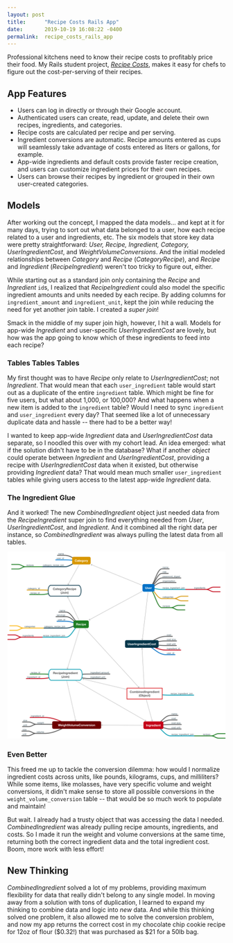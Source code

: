 ```yaml
---
layout: post
title:      "Recipe Costs Rails App"
date:       2019-10-19 16:08:22 -0400
permalink:  recipe_costs_rails_app
---
```


Professional kitchens need to know their recipe costs to profitably price their food. My Rails student project, [_Recipe Costs_](https://github.com/aparkening/recipe_costs), makes it easy for chefs to figure out the cost-per-serving of their recipes.
 
## App Features
- Users can log in directly or through their Google account.
- Authenticated users can create, read, update, and delete their own recipes, ingredients, and categories.
- Recipe costs are calculated per recipe and per serving. 
- Ingredient conversions are automatic. Recipe amounts entered as cups will  seamlessly take advantage of costs entered as liters or gallons, for example.
- App-wide ingredients and default costs provide faster recipe creation, and users can customize ingredient prices for their own recipes.
- Users can browse their recipes by ingredient or grouped in their own user-created categories.

## Models
After working out the concept, I mapped the data models... and kept at it for many days, trying to sort out what data belonged to a user, how each recipe related to a user and ingredients, etc. The six models that store key data were pretty straightforward: *User, Recipe, Ingredient, Category, UserIngredientCost*, and *WeightVolumeConversions*. And the initial modeled relationships between *Category* and *Recipe* (*CategoryRecipe*), and *Recipe* and *Ingredient* (*RecipeIngredient*) weren't too tricky to figure out, either.

While starting out as a standard join only containing the *Recipe* and *Ingredient* `id`s, I realized that *RecipeIngredient* could also model the specific ingredient amounts and units needed by each recipe. By adding columns for `ingredient_amount` and `ingredient_unit`, kept the join while reducing the need for yet another join table. I created a *super join*!

Smack in the middle of my super join high, however, I hit a wall. Models for app-wide *Ingredient* and user-specific *UserIngredientCost* are lovely, but how was the app going to know which of these ingredients to feed into each recipe?

### Tables Tables Tables
My first thought was to have *Recipe* only relate to *UserIngredientCost*; not *Ingredient*. That would mean that each `user_ingredient` table would start out as a duplicate of the entire `ingredient` table. Which might be fine for five users, but what about 1,000, or 100,000? And what happens when a new item is added to the `ingredient` table? Would I need to sync `ingredient` and `user_ingredient` every day? That seemed like a lot of unnecessary duplicate data and hassle -- there had to be a better way!

I wanted to keep app-wide *Ingredient* data and *UserIngredientCost* data separate, so I noodled this over with my cohort lead. An idea emerged: what if the solution didn't have to be in the database? What if another *object* could operate between *Ingredient* and *UserIngredientCost*, providing a recipe with *UserIngredientCost* data when it existed, but otherwise providing *Ingredient* data? That would mean much smaller `user_ingredient` tables while giving users access to the latest app-wide *Ingredient* data.

### The Ingredient Glue
And it worked! The new *CombinedIngredient* object just needed data from the *RecipeIngredient* super join to find everything needed from *User*, *UserIngredientCost*, and *Ingredient*. And it combined all the right data per instance, so *CombinedIngredient* was always pulling the latest data from all tables. 

![](https://github.com/aparkening/recipe_costs/blob/master/public/images/recipe-costs-data-models.png?raw=true)

### Even Better
This freed me up to tackle the conversion dilemma: how would I normalize ingredient costs across units, like pounds, kilograms, cups, and milliliters? While some items, like molasses, have very specific volume and weight conversions, it didn't make sense to store all possible conversions in the `weight_volume_conversion` table -- that would be so much work to populate and maintain!

But wait. I already had a trusty object that was accessing the data I needed. *CombinedIngredient* was already pulling recipe amounts, ingredients, and costs. So I made it run the weight and volume conversions at the same time, returning both the correct ingredient data and the total ingredient cost. Boom, more work with less effort!

## New Thinking
*CombinedIngredient* solved a lot of my problems, providing maximum flexibility for data that really didn't belong to any single model. In moving away from a solution with tons of duplication, I learned to expand my thinking to combine data and logic into *new* data. And while this thinking solved one problem, it also allowed me to solve the conversion problem, and now my app returns the correct cost in my chocolate chip cookie recipe for 12oz of flour ($0.32!) that was purchased as $21 for a 50lb bag.
